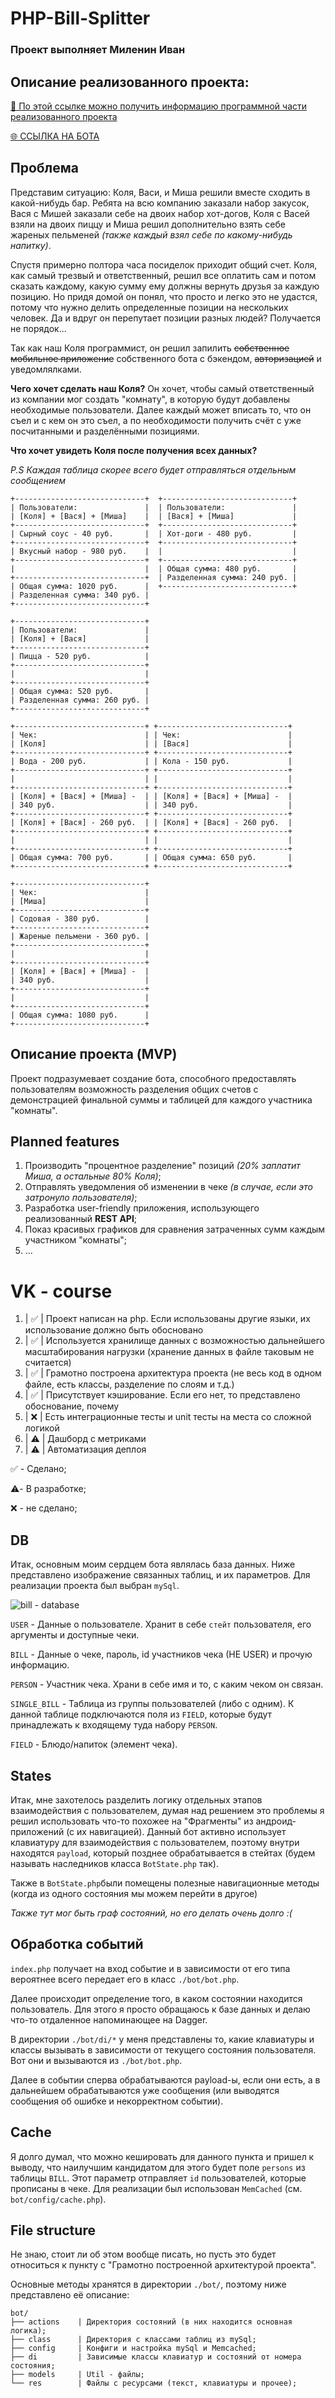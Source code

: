 # PHP-Bill-Splitter

### Проект выполняет Миленин Иван

## Описание реализованного проекта:

[🧾 По этой ссылке можно получить информацию программной части реализованного проекта](./README.md#vk---course)

[🌐 ССЫЛКА НА БОТА](https://vk.com/public217261141)
## Проблема

Представим ситуацию: Коля, Васи, и Миша решили вместе сходить в какой-нибудь бар. Ребята на всю компанию заказали набор
закусок, Вася с Мишей заказали себе на двоих набор хот-догов, Коля с Васей взяли на двоих пиццу и Миша решил
дополнительно взять себе жареных пельменей *(также каждый взял себе по какому-нибудь напитку)*.

Спустя примерно полтора часа посиделок приходит общий счет. Коля, как самый трезвый и ответственный, решил все оплатить
сам и потом сказать каждому, какую сумму ему должны вернуть друзья за каждую позицию. Но придя домой он понял, что
просто и легко это не удастся, потому что нужно делить определенные позиции на нескольких человек. Да и вдруг он
перепутает позиции разных людей? Получается не порядок...

Так как наш Коля программист, он решил запилить ~~собственное мобильное приложение~~
собственного бота с бэкендом, ~~авторизацией~~ и уведомлялками.

**Чего хочет сделать наш Коля?** Он хочет, чтобы самый ответственный из компании мог создать "комнату", в которую будут
добавлены необходимые пользователи. Далее каждый может вписать то, что он съел и с кем он это съел, а по необходимости
получить счёт с уже посчитанными и разделёнными позициями.

**Что хочет увидеть Коля после получения всех данных?**

*P.S Каждая таблица скорее всего будет отправляться отдельным сообщением*

```
+-----------------------------+  +-----------------------------+
| Пользователи:               |  | Пользователи:               |
| [Коля] + [Вася] + [Миша]    |  | [Вася] + [Миша]             |
+-----------------------------+  +-----------------------------+
| Сырный соус - 40 руб.       |  | Хот-доги - 480 руб.         |
+-----------------------------+  +-----------------------------+
| Вкусный набор - 980 руб.    |  |                             |
+-----------------------------+  +-----------------------------+
|                             |  | Общая сумма: 480 руб.       |
+-----------------------------+  | Разделенная сумма: 240 руб. |
| Общая сумма: 1020 руб.      |  +-----------------------------+
| Разделенная сумма: 340 руб. |  
+-----------------------------+ 
```

```
+-----------------------------+
| Пользователи:               |
| [Коля] + [Вася]             |
+-----------------------------+
| Пицца - 520 руб.            |
+-----------------------------+
|                             |
+-----------------------------+
| Общая сумма: 520 руб.       |
| Разделенная сумма: 260 руб. |
+-----------------------------+
```

```
+-----------------------------+ +-----------------------------+
| Чек:                        | | Чек:                        |
| [Коля]                      | | [Вася]                      |
+-----------------------------+ +-----------------------------+
| Вода - 200 руб.             | | Кола - 150 руб.             |
+-----------------------------+ +-----------------------------+
|                             | |                             |
+-----------------------------+ +-----------------------------+
| [Коля] + [Вася] + [Миша] -  | | [Коля] + [Вася] + [Миша] -  |
| 340 руб.                    | | 340 руб.                    |
+-----------------------------+ +-----------------------------+
| [Коля] + [Вася] - 260 руб.  | | [Коля] + [Вася] - 260 руб.  |
+-----------------------------+ +-----------------------------+
|                             | |                             |
+-----------------------------+ +-----------------------------+
| Общая сумма: 700 руб.       | | Общая сумма: 650 руб.       |
+-----------------------------+ +-----------------------------+
``` 

```
+-----------------------------+
| Чек:                        |
| [Миша]                      |
+-----------------------------+
| Содовая - 380 руб.          |
+-----------------------------+
| Жареные пельмени - 360 руб. |
+-----------------------------+
|                             |
+-----------------------------+
| [Коля] + [Вася] + [Миша] -  |
| 340 руб.                    |
+-----------------------------+
|                             |
+-----------------------------+
| Общая сумма: 1080 руб.      |
+-----------------------------+
``` 

## Описание проекта (MVP)

Проект подразумевает создание бота, способного предоставлять пользователям возможность разделения общих счетов с
демонстрацией финальной суммы и таблицей для каждого участника "комнаты".

## Planned features

1) Производить "процентное разделение" позиций *(20% заплатит Миша, а остальные 80% Коля)*;
2) Отправлять уведомления об изменении в чеке *(в случае, если это затронуло пользователя)*;
3) Разработка user-friendly приложения, использующего реализованный **REST API**;
4) Показ красивых графиков для сравнения затраченных сумм каждым участником "комнаты";
5) ...

# VK - course

1) | ✅ | Проект написан на php. Если использованы другие языки, их использование должно быть обосновано
2) | ✅ | Используется хранилище данных с возможностью дальнейшего масштабирования нагрузки (хранение данных в файле
   таковым не считается)
3) | ✅ | Грамотно построена архитектура проекта (не весь код в одном файле, есть классы, разделение по слоям и т.д.)
4) | ✅ | Присутствует кэширование. Если его нет, то представлено обоснование, почему
5) | ❌ | Есть интеграционные тесты и unit тесты на места со сложной логикой
6) | ⚠️ | Дашборд с метриками
7) | ⚠️ | Автоматизация деплоя

✅ - Сделано;

⚠️- В разработке;

❌ - не сделано;

## DB

Итак, основным моим сердцем бота являлась база данных. Ниже представлено изображение связанных таблиц, и их параметров.
Для реализации проекта был выбран ```mySql```.

![bill - database](img/phpbilldb.png)

`USER` - Данные о пользователе. Хранит в себе `стейт` пользователя, его аргументы и доступные чеки.

`BILL` - Данные о чеке, пароль, id участников чека (НЕ USER) и прочую информацию.

`PERSON` - Участник чека. Храни в себе имя и то, с каким чеком он связан.

`SINGLE_BILL` - Таблица из группы пользователей (либо с одним). К данной таблице подключаются поля из `FIELD`, которые
будут принадлежать к входящему туда набору `PERSON`.

`FIELD` - Блюдо/напиток (элемент чека).


## States

Итак, мне захотелось разделить логику отдельных этапов взаимодействия с пользователем, думая над решением это проблемы я
решил использовать что-то похожее на "Фрагменты" из андроид-приложений (с их навигацией).
Данный бот активно использует клавиатуру для взаимодействия с пользователем, поэтому внутри находятся `payload`, который
позднее обрабатывается в стейтах (будем называть наследников класса ```BotState.php``` так).

Также в ```BotState.php```были помещены полезные навигационные методы (когда из одного состояния мы можем перейти в
другое)

_Также тут мог быть граф состояний, но его делать очень долго :(_

## Обработка событий

```index.php``` получает на вход событие и в зависимости от его типа вероятнее всего передает его в
класс ```./bot/bot.php```.

Далее происходит определение того, в каком состоянии находится пользователь. Для этого я просто обращаюсь к базе данных
и делаю что-то отдаленное напоминающее на Dagger.

В директории ```./bot/di/*``` у меня представлены то, какие клавиатуры и классы вызывать в зависимости от текущего
состояния пользователя. Вот они и вызываются из ```./bot/bot.php```.

Далее в событии сперва обрабатываются payload-ы, если они есть, а в дальнейшем обрабатываются уже сообщения (или
выводятся сообщения об ошибке и некорректном событии).

## Cache

Я долго думал, что можно кешировать для данного пункта и пришел к выводу, что наилучшим кандидатом для этого будет поле
```persons``` из таблицы ```BILL```. Этот параметр отправляет `id` пользователей, которые прописаны в чеке. Для
реализации был использован `MemCached` (см. `bot/config/cache.php`).

## File structure

Не знаю, стоит ли об этом вообще писать, но пусть это будет относиться к пункту с "Грамотно построенной архитектурой
проекта".

Основные методы хранятся в директории `./bot/`, поэтому ниже представлено её описание:

```
bot/
├── actions    | Директория состояний (в них находится основная логика);
├── class      | Директория с классами таблиц из mySql;
├── config     | Конфиги и настройка mySql и Memcached;
├── di         | Зависимые классы клавиатур и состояний от номера состояния;
├── models     | Util - файлы;
└── res        | Файлы с ресурсами (текст, клавиатуры и прочее);
```
